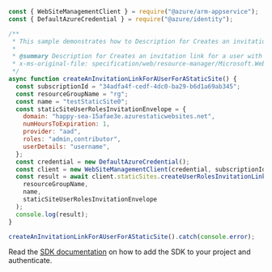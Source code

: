 ```javascript
const { WebSiteManagementClient } = require("@azure/arm-appservice");
const { DefaultAzureCredential } = require("@azure/identity");

/**
 * This sample demonstrates how to Description for Creates an invitation link for a user with the role
 *
 * @summary Description for Creates an invitation link for a user with the role
 * x-ms-original-file: specification/web/resource-manager/Microsoft.Web/stable/2021-03-01/examples/CreateUserRolesInvitationLink.json
 */
async function createAnInvitationLinkForAUserForAStaticSite() {
  const subscriptionId = "34adfa4f-cedf-4dc0-ba29-b6d1a69ab345";
  const resourceGroupName = "rg";
  const name = "testStaticSite0";
  const staticSiteUserRolesInvitationEnvelope = {
    domain: "happy-sea-15afae3e.azurestaticwebsites.net",
    numHoursToExpiration: 1,
    provider: "aad",
    roles: "admin,contributor",
    userDetails: "username",
  };
  const credential = new DefaultAzureCredential();
  const client = new WebSiteManagementClient(credential, subscriptionId);
  const result = await client.staticSites.createUserRolesInvitationLink(
    resourceGroupName,
    name,
    staticSiteUserRolesInvitationEnvelope
  );
  console.log(result);
}

createAnInvitationLinkForAUserForAStaticSite().catch(console.error);
```

Read the [SDK documentation](https://github.com/Azure/azure-sdk-for-js/blob/%40azure%2Farm-appservice_12.0.0/sdk/appservice/arm-appservice/README.md) on how to add the SDK to your project and authenticate.
